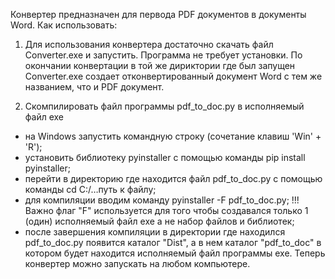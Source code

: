 Конвертер предназначен для первода PDF документов в документы Word.
Как использовать:
1. Для использования конвертера достаточно скачать файл Converter.exe и запустить.
Программа не требует установки.
По окончании конвертации в той же дириктории где был запущен Converter.exe создает отконвертированный документ Word с тем же названием, что и PDF документ.

2. Скомпилировать файл программы pdf_to_doc.py в исполняемый файл exe
- на Windows запустить командную строку (сочетание клавиш 'Win' + 'R');
- установить библиотеку pyinstaller с помощью команды pip install pyinstaller;
- перейти в директорию где находится файл pdf_to_doc.py с помощью команды cd C:/…путь к файлу;
- для компиляции вводим команду pyinstaller -F pdf_to_doc.py; !!!Важно флаг "F" используется для того чтобы создавался только 1 (один) исполняемый файл exe а не набор файлов и библиотек;  
- после завершения компиляции в директории где находился pdf_to_doc.py появится каталог "Dist", а в нем каталог "pdf_to_doc" в котором будет находится исполняемый файл программы exe. Теперь конвертер можно запускать на любом компьютере.
